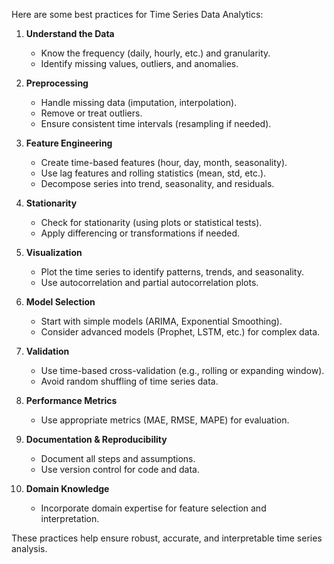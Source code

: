 Here are some best practices for Time Series Data Analytics:

1. **Understand the Data**  
   - Know the frequency (daily, hourly, etc.) and granularity.
   - Identify missing values, outliers, and anomalies.

2. **Preprocessing**  
   - Handle missing data (imputation, interpolation).
   - Remove or treat outliers.
   - Ensure consistent time intervals (resampling if needed).

3. **Feature Engineering**  
   - Create time-based features (hour, day, month, seasonality).
   - Use lag features and rolling statistics (mean, std, etc.).
   - Decompose series into trend, seasonality, and residuals.

4. **Stationarity**  
   - Check for stationarity (using plots or statistical tests).
   - Apply differencing or transformations if needed.

5. **Visualization**  
   - Plot the time series to identify patterns, trends, and seasonality.
   - Use autocorrelation and partial autocorrelation plots.

6. **Model Selection**  
   - Start with simple models (ARIMA, Exponential Smoothing).
   - Consider advanced models (Prophet, LSTM, etc.) for complex data.

7. **Validation**  
   - Use time-based cross-validation (e.g., rolling or expanding window).
   - Avoid random shuffling of time series data.

8. **Performance Metrics**  
   - Use appropriate metrics (MAE, RMSE, MAPE) for evaluation.

9. **Documentation & Reproducibility**  
   - Document all steps and assumptions.
   - Use version control for code and data.

10. **Domain Knowledge**  
    - Incorporate domain expertise for feature selection and interpretation.

These practices help ensure robust, accurate, and interpretable time series analysis.